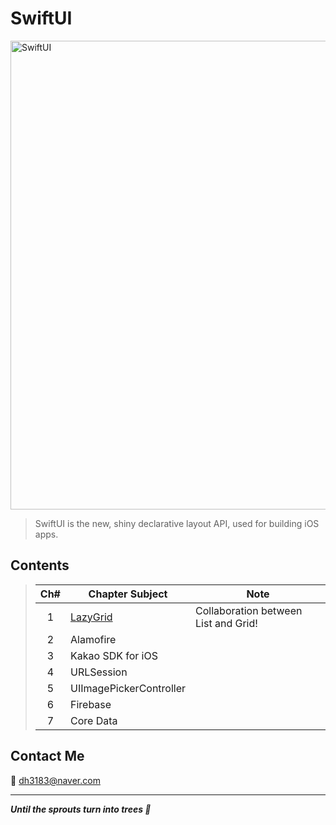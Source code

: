 # SwiftUI
<img width="750" alt="SwiftUI" src="https://user-images.githubusercontent.com/83414134/197437410-3d5e1bf6-17e0-423f-ae3a-0b4a423cd71a.png">

> SwiftUI is the new, shiny declarative layout API, used for building iOS apps.

## Contents
> |Ch#|Chapter Subject|Note|
> |:---:|---|---|
> |1|[LazyGrid](https://github.com/dh3183/SwiftUI-Study/blob/main/LazyGrid.md)|Collaboration between List and Grid!|
> |2|Alamofire||||
> |3|Kakao SDK for iOS||||
> |4|URLSession||||
> |5|UIImagePickerController||||
> |6|Firebase||||
> |7|Core Data||||
>

## Contact Me
📧 dh3183@naver.com

***
***Until the sprouts turn into trees 🌱***

